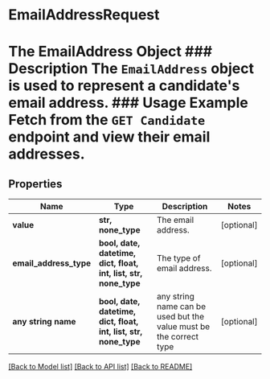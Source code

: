 # EmailAddressRequest

# The EmailAddress Object ### Description The `EmailAddress` object is used to represent a candidate's email address. ### Usage Example Fetch from the `GET Candidate` endpoint and view their email addresses.

## Properties
Name | Type | Description | Notes
------------ | ------------- | ------------- | -------------
**value** | **str, none_type** | The email address. | [optional] 
**email_address_type** | **bool, date, datetime, dict, float, int, list, str, none_type** | The type of email address. | [optional] 
**any string name** | **bool, date, datetime, dict, float, int, list, str, none_type** | any string name can be used but the value must be the correct type | [optional]

[[Back to Model list]](../README.md#documentation-for-models) [[Back to API list]](../README.md#documentation-for-api-endpoints) [[Back to README]](../README.md)


